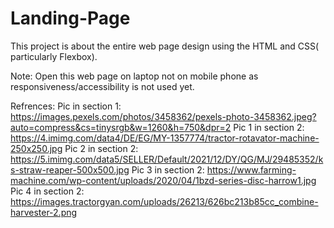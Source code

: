 # Landing-Page
This project is about the entire web page design using the HTML and CSS( particularly Flexbox).

Note: Open this web page on laptop not on mobile phone as responsiveness/accessibility is not used yet.


Refrences:
Pic in section 1: https://images.pexels.com/photos/3458362/pexels-photo-3458362.jpeg?auto=compress&cs=tinysrgb&w=1260&h=750&dpr=2
Pic 1 in section 2: https://4.imimg.com/data4/DE/EG/MY-1357774/tractor-rotavator-machine-250x250.jpg
Pic 2 in section 2: https://5.imimg.com/data5/SELLER/Default/2021/12/DY/QG/MJ/29485352/ks-straw-reaper-500x500.jpg
Pic 3 in section 2: https://www.farming-machine.com/wp-content/uploads/2020/04/1bzd-series-disc-harrow1.jpg
Pic 4 in section 2: https://images.tractorgyan.com/uploads/26213/626bc213b85cc_combine-harvester-2.png
